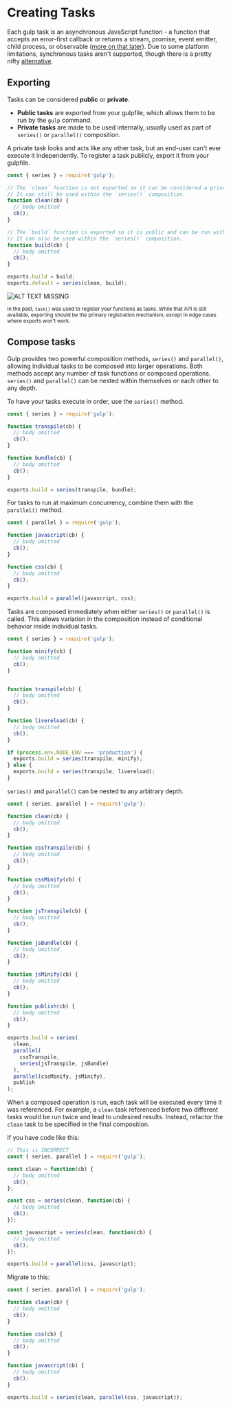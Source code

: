 <!-- front-matter
id: creating-tasks
title: Creating Tasks
hide_title: true
sidebar_label: Creating Tasks
-->

# Creating Tasks

Each gulp task is an asynchronous JavaScript function - a function that accepts an error-first callback or returns a stream, promise, event emitter, child process, or observable ([more on that later][async-completion-docs]). Due to some platform limitations, synchronous tasks aren't supported, though there is a pretty nifty [alternative][using-async-await-docs].

## Exporting

Tasks can be considered **public** or **private**.

* **Public tasks** are exported from your gulpfile, which allows them to be run by the `gulp` command.
* **Private tasks** are made to be used internally, usually used as part of `series()` or `parallel()` composition.

A private task looks and acts like any other task, but an end-user can't ever execute it independently. To register a task publicly, export it from your gulpfile.

```js
const { series } = require('gulp');

// The `clean` function is not exported so it can be considered a private task.
// It can still be used within the `series()` composition.
function clean(cb) {
  // body omitted
  cb();
}

// The `build` function is exported so it is public and can be run with the `gulp` command.
// It can also be used within the `series()` composition.
function build(cb) {
  // body omitted
  cb();
}

exports.build = build;
exports.default = series(clean, build);
```

![ALT TEXT MISSING][img-gulp-tasks-command]

<small>In the past, `task()` was used to register your functions as tasks. While that API is still available, exporting should be the primary registration mechanism, except in edge cases where exports won't work.</small>

## Compose tasks

Gulp provides two powerful composition methods, `series()` and `parallel()`, allowing individual tasks to be composed into larger operations. Both methods accept any number of task functions or composed operations.  `series()` and `parallel()` can be nested within themselves or each other to any depth.

To have your tasks execute in order, use the `series()` method.
```js
const { series } = require('gulp');

function transpile(cb) {
  // body omitted
  cb();
}

function bundle(cb) {
  // body omitted
  cb();
}

exports.build = series(transpile, bundle);
```

For tasks to run at maximum concurrency, combine them with the `parallel()` method.
```js
const { parallel } = require('gulp');

function javascript(cb) {
  // body omitted
  cb();
}

function css(cb) {
  // body omitted
  cb();
}

exports.build = parallel(javascript, css);
```

Tasks are composed immediately when either `series()` or `parallel()` is called.  This allows variation in the composition instead of conditional behavior inside individual tasks.

```js
const { series } = require('gulp');

function minify(cb) {
  // body omitted
  cb();
}


function transpile(cb) {
  // body omitted
  cb();
}

function livereload(cb) {
  // body omitted
  cb();
}

if (process.env.NODE_ENV === 'production') {
  exports.build = series(transpile, minify);
} else {
  exports.build = series(transpile, livereload);
}
```

`series()` and `parallel()` can be nested to any arbitrary depth.

```js
const { series, parallel } = require('gulp');

function clean(cb) {
  // body omitted
  cb();
}

function cssTranspile(cb) {
  // body omitted
  cb();
}

function cssMinify(cb) {
  // body omitted
  cb();
}

function jsTranspile(cb) {
  // body omitted
  cb();
}

function jsBundle(cb) {
  // body omitted
  cb();
}

function jsMinify(cb) {
  // body omitted
  cb();
}

function publish(cb) {
  // body omitted
  cb();
}

exports.build = series(
  clean,
  parallel(
    cssTranspile,
    series(jsTranspile, jsBundle)
  ),
  parallel(cssMinify, jsMinify),
  publish
);
```

When a composed operation is run, each task will be executed every time it was referenced.  For example, a `clean` task referenced before two different tasks would be run twice and lead to undesired results.  Instead, refactor the `clean` task to be specified in the final composition.

If you have code like this:

```js
// This is INCORRECT
const { series, parallel } = require('gulp');

const clean = function(cb) {
  // body omitted
  cb();
};

const css = series(clean, function(cb) {
  // body omitted
  cb();
});

const javascript = series(clean, function(cb) {
  // body omitted
  cb();
});

exports.build = parallel(css, javascript);
```

Migrate to this:

```js
const { series, parallel } = require('gulp');

function clean(cb) {
  // body omitted
  cb();
}

function css(cb) {
  // body omitted
  cb();
}

function javascript(cb) {
  // body omitted
  cb();
}

exports.build = series(clean, parallel(css, javascript));
```

[async-completion-docs]: 4-async-completion.md
[using-async-await-docs]: 4-async-completion.md#using-asyncawait
[img-gulp-tasks-command]: https://gulpjs.com/img/docs-gulp-tasks-command.png
[async-once]: https://github.com/gulpjs/async-once
